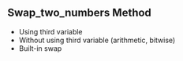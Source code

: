 ## Swap_two_numbers Method
- Using third variable
- Without using third variable (arithmetic, bitwise)
- Built-in swap